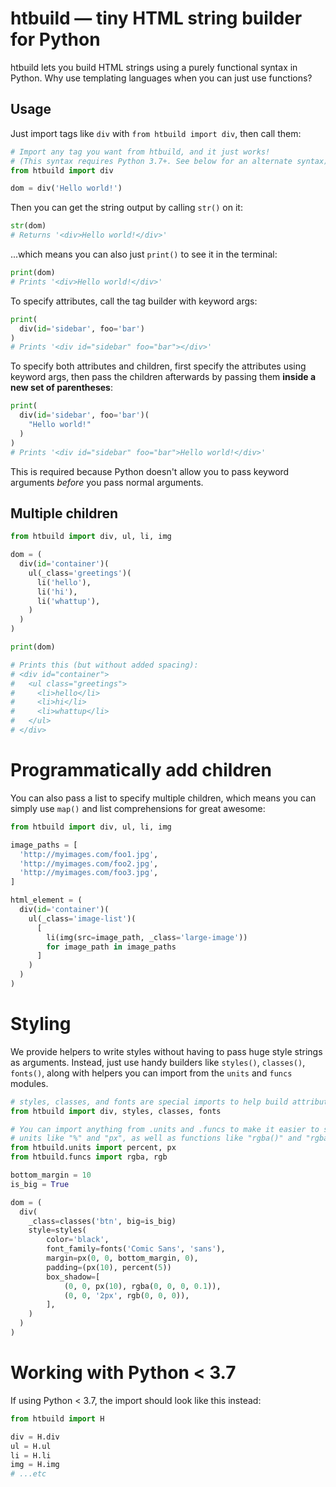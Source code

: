 # htbuild — tiny HTML string builder for Python

htbuild lets you build HTML strings using a purely functional syntax in Python.
Why use templating languages when you can just use functions?

## Usage

Just import tags like `div` with `from htbuild import div`, then call them:

```py
# Import any tag you want from htbuild, and it just works!
# (This syntax requires Python 3.7+. See below for an alternate syntax)
from htbuild import div

dom = div('Hello world!')
```

Then you can get the string output by calling `str()` on it:

```py
str(dom)
# Returns '<div>Hello world!</div>'
```

...which means you can also just `print()` to see it in the terminal:

```py
print(dom)
# Prints '<div>Hello world!</div>'
```

To specify attributes, call the tag builder with keyword args:

```py
print(
  div(id='sidebar', foo='bar')
)
# Prints '<div id="sidebar" foo="bar"></div>'
```

To specify both attributes and children, first specify the attributes using
keyword args, then pass the children afterwards by passing them **inside a new
set of parentheses**:

```py
print(
  div(id='sidebar', foo='bar')(
    "Hello world!"
  )
)
# Prints '<div id="sidebar" foo="bar">Hello world!</div>'
```

This is required because Python doesn't allow you to pass keyword arguments
_before_ you pass normal arguments.


## Multiple children

```py
from htbuild import div, ul, li, img

dom = (
  div(id='container')(
    ul(_class='greetings')(
      li('hello'),
      li('hi'),
      li('whattup'),
    )
  )
)

print(dom)

# Prints this (but without added spacing):
# <div id="container">
#   <ul class="greetings">
#     <li>hello</li>
#     <li>hi</li>
#     <li>whattup</li>
#   </ul>
# </div>
```

# Programmatically add children

You can also pass a list to specify multiple children, which means you can
simply use `map()` and list comprehensions for great awesome:

```py
from htbuild import div, ul, li, img

image_paths = [
  'http://myimages.com/foo1.jpg',
  'http://myimages.com/foo2.jpg',
  'http://myimages.com/foo3.jpg',
]

html_element = (
  div(id='container')(
    ul(_class='image-list')(
      [
        li(img(src=image_path, _class='large-image'))
        for image_path in image_paths
      ]
    )
  )
)
```

# Styling

We provide helpers to write styles without having to pass huge style strings as
arguments. Instead, just use handy builders like `styles()`, `classes()`,
`fonts()`, along with helpers you can import from the `units` and `funcs`
modules.

```py
# styles, classes, and fonts are special imports to help build attribute strings.
from htbuild import div, styles, classes, fonts

# You can import anything from .units and .funcs to make it easier to specify
# units like "%" and "px", as well as functions like "rgba()" and "rgba()".
from htbuild.units import percent, px
from htbuild.funcs import rgba, rgb

bottom_margin = 10
is_big = True

dom = (
  div(
    _class=classes('btn', big=is_big)
    style=styles(
        color='black',
        font_family=fonts('Comic Sans', 'sans'),
        margin=px(0, 0, bottom_margin, 0),
        padding=(px(10), percent(5))
        box_shadow=[
            (0, 0, px(10), rgba(0, 0, 0, 0.1)),
            (0, 0, '2px', rgb(0, 0, 0)),
        ],
    )
  )
)
```


# Working with Python &lt; 3.7

If using Python &lt; 3.7, the import should look like this instead:

```py
from htbuild import H

div = H.div
ul = H.ul
li = H.li
img = H.img
# ...etc
```
